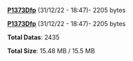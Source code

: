 [**P1373Dfp**](/data/P1373Dfp.txt) (31/12/22 - 18:47)- 2205 bytes

[**P1373Dfp**](/data/P1373Dfp.txt) (31/12/22 - 18:47)- 2205 bytes

**Total Datas**: 2435

**Total Size**: 15.48 MB / 15.5 MB